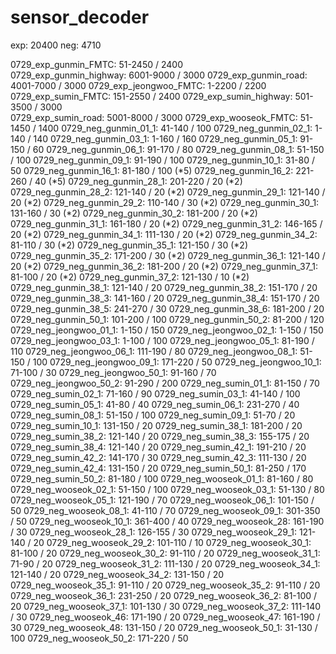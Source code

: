 # sensor_decoder

exp: 20400
neg: 4710

0729_exp_gunmin_FMTC: 51-2450 / 2400  
0729_exp_gunmin_highway: 6001-9000 / 3000
0729_exp_gunmin_road: 4001-7000 / 3000
0729_exp_jeongwoo_FMTC: 1-2200 / 2200
0729_exp_sumin_FMTC: 151-2550 / 2400
0729_exp_sumin_highway: 501-3500 / 3000   
0729_exp_sumin_road: 5001-8000 / 3000
0729_exp_wooseok_FMTC: 51-1450 / 1400
0729_neg_gunmin_01_1: 41-140 / 100
0729_neg_gunmin_02_1: 1-140 / 140
0729_neg_gunmin_03_1: 1-160 / 160
0729_neg_gunmin_05_1: 91-150 / 60
0729_neg_gunmin_06_1: 91-170 / 80
0729_neg_gunmin_08_1: 51-150 / 100
0729_neg_gunmin_09_1: 91-190 / 100
0729_neg_gunmin_10_1: 31-80 / 50
0729_neg_gunmin_16_1: 81-180 / 100 (*5)
0729_neg_gunmin_16_2: 221-260 / 40 (*5)
0729_neg_gunmin_28_1: 201-220 / 20 (*2)
0729_neg_gunmin_28_2: 121-140 / 20 (*2)
0729_neg_gunmin_29_1: 121-140 / 20 (*2)
0729_neg_gunmin_29_2: 110-140 / 30 (*2)
0729_neg_gunmin_30_1: 131-160 / 30 (*2)
0729_neg_gunmin_30_2: 181-200 / 20 (*2)
0729_neg_gunmin_31_1: 161-180 / 20 (*2)
0729_neg_gunmin_31_2: 146-165 / 20 (*2)
0729_neg_gunmin_34_1: 111-130 / 20 (*2)
0729_neg_gunmin_34_2: 81-110 / 30 (*2)
0729_neg_gunmin_35_1: 121-150 / 30 (*2)
0729_neg_gunmin_35_2: 171-200 / 30 (*2) 
0729_neg_gunmin_36_1: 121-140 / 20 (*2)
0729_neg_gunmin_36_2: 181-200 / 20 (*2)
0729_neg_gunmin_37_1: 81-100 / 20 (*2)
0729_neg_gunmin_37_2: 121-130 / 10 (*2)
0729_neg_gunmin_38_1: 121-140 / 20
0729_neg_gunmin_38_2: 151-170 / 20
0729_neg_gunmin_38_3: 141-160 / 20
0729_neg_gunmin_38_4: 151-170 / 20
0729_neg_gunmin_38_5: 241-270 / 30
0729_neg_gunmin_38_6: 181-200 / 20
0729_neg_gunmin_50_1: 101-200 / 100
0729_neg_gunmin_50_2: 81-200 / 120
0729_neg_jeongwoo_01_1: 1-150 / 150
0729_neg_jeongwoo_02_1: 1-150 / 150
0729_neg_jeongwoo_03_1: 1-100 / 100
0729_neg_jeongwoo_05_1: 81-190 / 110
0729_neg_jeongwoo_06_1: 111-190 / 80
0729_neg_jeongwoo_08_1: 51-150 / 100
0729_neg_jeongwoo_09_1: 171-220 / 50
0729_neg_jeongwoo_10_1: 71-100 / 30
0729_neg_jeongwoo_50_1: 91-160 / 70
0729_neg_jeongwoo_50_2: 91-290 / 200
0729_neg_sumin_01_1: 81-150 / 70
0729_neg_sumin_02_1: 71-160 / 90
0729_neg_sumin_03_1: 41-140 / 100
0729_neg_sumin_05_1: 41-80 / 40
0729_neg_sumin_06_1: 231-270 / 40
0729_neg_sumin_08_1: 51-150 / 100
0729_neg_sumin_09_1: 51-70 / 20
0729_neg_sumin_10_1: 131-150 / 20
0729_neg_sumin_38_1: 181-200 / 20
0729_neg_sumin_38_2: 121-140 / 20
0729_neg_sumin_38_3: 155-175 / 20
0729_neg_sumin_38_4: 121-140 / 20
0729_neg_sumin_42_1: 191-210 / 20
0729_neg_sumin_42_2: 141-170 / 30
0729_neg_sumin_42_3: 111-130 / 20
0729_neg_sumin_42_4: 131-150 / 20
0729_neg_sumin_50_1: 81-250 / 170
0729_neg_sumin_50_2: 81-180 / 100
0729_neg_wooseok_01_1: 81-160 / 80
0729_neg_wooseok_02_1: 51-150 / 100
0729_neg_wooseok_03_1: 51-130 / 80
0729_neg_wooseok_05_1: 121-190 / 70
0729_neg_wooseok_06_1: 101-150 / 50
0729_neg_wooseok_08_1: 41-110 / 70
0729_neg_wooseok_09_1: 301-350 / 50
0729_neg_wooseok_10_1: 361-400 / 40
0729_neg_wooseok_28: 161-190 / 30
0729_neg_wooseok_28_1: 126-155 / 30
0729_neg_wooseok_29_1: 121-140 / 20
0729_neg_wooseok_29_2: 101-110 / 10
0729_neg_wooseok_30_1: 81-100 / 20
0729_neg_wooseok_30_2: 91-110 / 20
0729_neg_wooseok_31_1: 71-90 / 20
0729_neg_wooseok_31_2: 111-130 / 20
0729_neg_wooseok_34_1: 121-140 / 20
0729_neg_wooseok_34_2: 131-150 / 20
0729_neg_wooseok_35_1: 91-110 / 20
0729_neg_wooseok_35_2: 91-110 / 20
0729_neg_wooseok_36_1: 231-250 / 20
0729_neg_wooseok_36_2: 81-100 / 20
0729_neg_wooseok_37_1: 101-130 / 30
0729_neg_wooseok_37_2: 111-140 / 30
0729_neg_wooseok_46: 171-190 / 20
0729_neg_wooseok_47: 161-190 / 30
0729_neg_wooseok_48: 131-150 / 20
0729_neg_wooseok_50_1: 31-130 / 100
0729_neg_wooseok_50_2: 171-220 / 50